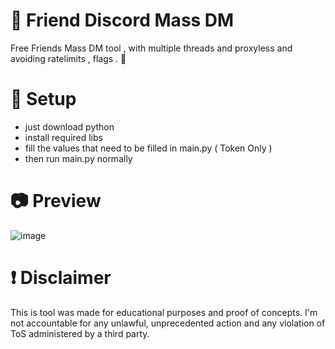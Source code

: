 # 🏴 Friend Discord Mass DM 
Free Friends Mass DM tool , with multiple threads and proxyless and avoiding ratelimits , flags . 👀

# 🧐 Setup 
* just download python 
* install required libs 
* fill the values that need to be filled in main.py ( Token Only ) 
* then run main.py normally 

# 📷 Preview 
![image](https://github.com/Exploited7/discord-mass-dm/assets/143853197/2a01ad69-30c9-4063-aaac-ef868ae7a0b9)

# ❗ Disclaimer
This is tool was made for educational purposes and proof of concepts. I'm not accountable for any unlawful, unprecedented action and any violation of ToS administered by a third party.
